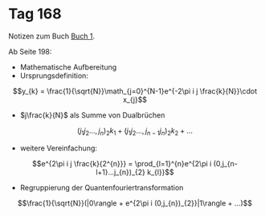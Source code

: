 # Tag 168

Notizen zum Buch [Buch 1](../Buch1.md).

Ab Seite 198:
* Mathematische Aufbereitung
* Ursprungsdefinition:
```math
y_{k} = \frac{1}{\sqrt{N}}\math_{j=0}^{N-1}e^{-2\pi i j \frac{k}{N}}\cdot x_{j}
```

* $j\frac{k}{N}$ als Summe von Dualbrüchen
```math
(j_{1}j_{2}...,j_{n})_{2}k_{1} + (j_{1}j_{2}...,j_{n-1}j_{n})_{2}k_{2} + ...
```

* weitere Vereinfachung:
```math
e^{2\pi i j \frac{k}{2^{n}}} = \prod_{l=1}^{n}e^{2\pi i (0,j_{n-l+1}...j_{n})_{2} k_{l}}
```

* Regruppierung der Quantenfouriertransformation
```math
\frac{1}{\sqrt{N}}(|0\rangle + e^{2\pi i (0,j_{n})_{2}}|1\rangle + ...)
```
